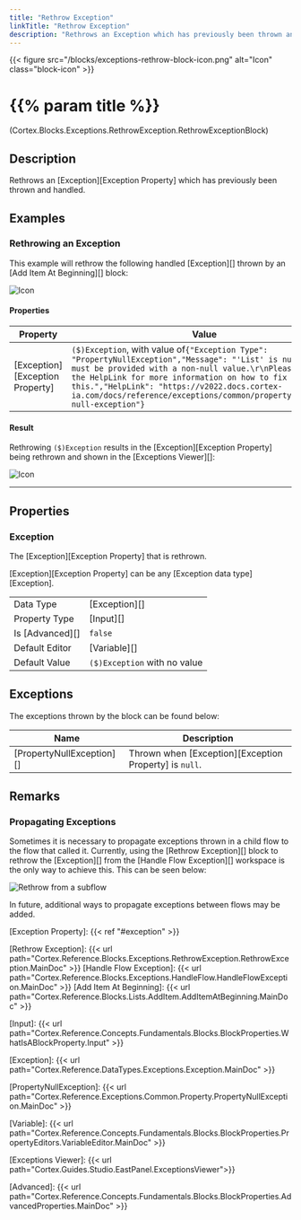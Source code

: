 ```yaml
---
title: "Rethrow Exception"
linkTitle: "Rethrow Exception"
description: "Rethrows an Exception which has previously been thrown and handled."
---
```


{{< figure src="/blocks/exceptions-rethrow-block-icon.png" alt="Icon" class="block-icon" >}}

# {{% param title %}}

<p class="namespace">(Cortex.Blocks.Exceptions.RethrowException.RethrowExceptionBlock)</p>

## Description

Rethrows an [Exception][Exception Property] which has previously been thrown and handled.

## Examples

### Rethrowing an Exception

This example will rethrow the following handled [Exception][] thrown by an [Add Item At Beginning][] block:

![Icon](/images/rethrow-original-list-exception.png)

#### Properties

| Property           | Value                     | Notes                                    |
|--------------------|---------------------------|------------------------------------------|
| [Exception][Exception Property] | `($)Exception`, with value of`{"Exception Type": "PropertyNullException","Message": "'List' is null; it must be provided with a non-null value.\r\nPlease click the HelpLink for more information on how to fix this.","HelpLink": "https://v2022.docs.cortex-ia.com/docs/reference/exceptions/common/property/property-null-exception"}` | `($)Exception` is a variable of type [PropertyNullException][] |

#### Result

Rethrowing `($)Exception` results in the [Exception][Exception Property] being rethrown and shown in the [Exceptions Viewer][]:

![Icon](/images/rethrow-from-list-exception.png)

***

## Properties

### Exception

The [Exception][Exception Property] that is rethrown.

[Exception][Exception Property] can be any [Exception data type][Exception].

| | |
|--------------------|---------------------------|
| Data Type | [Exception][] |
| Property Type | [Input][] |
| Is [Advanced][] | `false` |
| Default Editor | [Variable][] |
| Default Value | `($)Exception` with no value |

## Exceptions

The exceptions thrown by the block can be found below:

| Name     | Description |
|----------|----------|
| [PropertyNullException][] | Thrown when [Exception][Exception Property] is `null`. |

## Remarks

### Propagating Exceptions

Sometimes it is necessary to propagate exceptions thrown in a child flow to the flow that called it. Currently, using the [Rethrow Exception][] block to rethrow the [Exception][] from the [Handle Flow Exception][] workspace is the only way to achieve this. This can be seen below:

![Rethrow from a subflow](/images/rethrow-from-subflow.gif)

In future, additional ways to propagate exceptions between flows may be added.

[Exception Property]: {{< ref "#exception" >}}

[Rethrow Exception]: {{< url path="Cortex.Reference.Blocks.Exceptions.RethrowException.RethrowException.MainDoc" >}}
[Handle Flow Exception]: {{< url path="Cortex.Reference.Blocks.Exceptions.HandleFlow.HandleFlowException.MainDoc" >}}
[Add Item At Beginning]: {{< url path="Cortex.Reference.Blocks.Lists.AddItem.AddItemAtBeginning.MainDoc" >}}

[Input]: {{< url path="Cortex.Reference.Concepts.Fundamentals.Blocks.BlockProperties.WhatIsABlockProperty.Input" >}}

[Exception]: {{< url path="Cortex.Reference.DataTypes.Exceptions.Exception.MainDoc" >}}

[PropertyNullException]: {{< url path="Cortex.Reference.Exceptions.Common.Property.PropertyNullException.MainDoc" >}}

[Variable]: {{< url path="Cortex.Reference.Concepts.Fundamentals.Blocks.BlockProperties.PropertyEditors.VariableEditor.MainDoc" >}}

[Exceptions Viewer]: {{< url path="Cortex.Guides.Studio.EastPanel.ExceptionsViewer">}}

[Advanced]: {{< url path="Cortex.Reference.Concepts.Fundamentals.Blocks.BlockProperties.AdvancedProperties.MainDoc" >}}